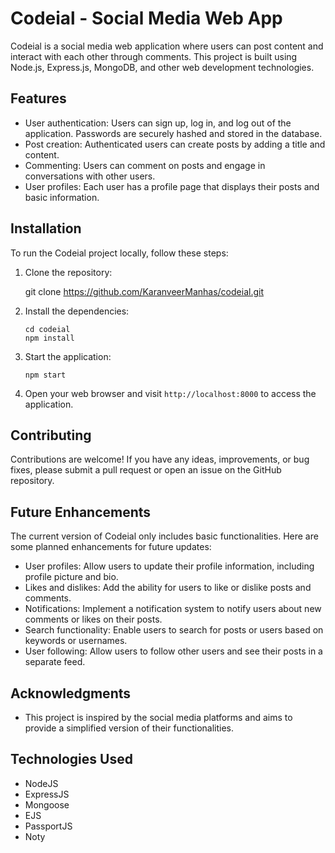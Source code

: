 # Codeial - Social Media Web App

Codeial is a social media web application where users can post content and interact with each other through comments. This project is built using Node.js, Express.js, MongoDB, and other web development technologies.

## Features

- User authentication: Users can sign up, log in, and log out of the application. Passwords are securely hashed and stored in the database.
- Post creation: Authenticated users can create posts by adding a title and content.
- Commenting: Users can comment on posts and engage in conversations with other users.
- User profiles: Each user has a profile page that displays their posts and basic information.

## Installation

To run the Codeial project locally, follow these steps:

1. Clone the repository:
   
   git clone https://github.com/KaranveerManhas/codeial.git
   

2. Install the dependencies:
   ```
   cd codeial
   npm install
   ```
  

4. Start the application:
   ```
   npm start
   ```
   

5. Open your web browser and visit `http://localhost:8000` to access the application.

## Contributing

Contributions are welcome! If you have any ideas, improvements, or bug fixes, please submit a pull request or open an issue on the GitHub repository.

## Future Enhancements

The current version of Codeial only includes basic functionalities. Here are some planned enhancements for future updates:

- User profiles: Allow users to update their profile information, including profile picture and bio.
- Likes and dislikes: Add the ability for users to like or dislike posts and comments.
- Notifications: Implement a notification system to notify users about new comments or likes on their posts.
- Search functionality: Enable users to search for posts or users based on keywords or usernames.
- User following: Allow users to follow other users and see their posts in a separate feed.


## Acknowledgments

- This project is inspired by the social media platforms and aims to provide a simplified version of their functionalities.

## Technologies Used

- NodeJS
- ExpressJS
- Mongoose
- EJS
- PassportJS
- Noty
